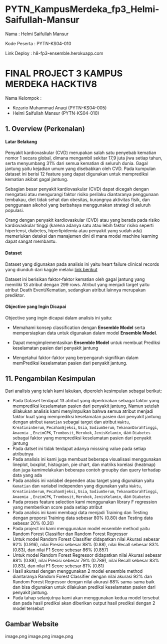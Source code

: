 # PYTN_KampusMerdeka_fp3_Helmi-Saifullah-Mansur

Nama : Helmi Saifullah Mansur

Kode Peserta : PYTN-KS04-010

Link Deploy : h8-fp3-ensemble.herokuapp.com

# FINAL PROJECT 3 KAMPUS MERDEKA HACKTIV8
Nama Kelompok :
- Kezario Muhammad Anaqi (PYTN-KS04-005)
- Helmi Saifullah Mansur (PYTN-KS04-010)

## 1. Overview (Perkenalan)
#### **Latar Belakang**
Penyakit kardiovaskular (CVD) merupakan salah satu penyebab kematian nomor 1 secara global, dimana mengambil sekitar 17,9 juta jiwa setiap tahun, serta menyumbang 31% dari semua kematian di seluruh dunia. Gagal jantung yaitu kejadian umum yang disebabkan oleh CVD. Pada kumpulan dataset ini berisi 12 feature yang dapat digunakan untuk memprediksi kematian akibat gagal jantung.

Sebagian besar penyakit kardiovaskular (CVD) dapat dicegah dengan mengatasi atau mengurangi faktor risiko perilaku diantaranya penggunaan tembakau, diet tidak sehat dan obesitas, kurangnya aktivitas fisik, dan penggunaan alkohol yang berbahaya menggunakan strategi di seluruh populasi.

Orang dengan penyakit kardiovaskular (CVD) atau yang berada pada risiko kardiovaskular tinggi (karena adanya satu atau lebih faktor risiko seperti hipertensi, diabetes, hiperlipidemia atau penyakit yang sudah ada) memerlukan deteksi dan manajemen dini di mana model machine learning dapat sangat membantu.

#### **Dataset**
Dataset yang digunakan pada analisis ini yaitu heart failure clinical records yang diunduh dari kaggle melalui [link berikut](https://www.kaggle.com/datasets/andrewmvd/heart-failure-clinical-data)

Dataset ini berisikan faktor-faktor kematian oleh gagal jantung yang memiliki 13 atribut dengan 299 rows. Atribut yang menjadi target yaitu atribut Death Event/Kematian, sedangkan atribut lainnya merupakan prediktor.

#### **Objective yang Ingin Dicapai**
Objective yang ingin dicapai dalam analisis ini yaitu:

- Memahami konsep classification dengan **Ensemble Model** serta mempersiapkan data untuk digunakan dalam model **Ensemble Model**.

- Dapat mengimplementasikan **Ensemble Model** untuk membuat Prediksi keselamatan pasien dari penyakit jantung

- Mengetahui faktor-faktor yang berpengaruh signifikan dalam memPrediksi keselamatan pasien dari penyakit jantung. 

## 11. Pengambilan Kesimpulan

Dari analisis yang telah kami lakukan, diperoleh kesimpulan sebagai berikut:
- Pada Dataset terdapat 13 atribut yang diperkirakan sebagai faktor yang memprediksi keselamatan pasien dari penyakit jantung, Namun setelah dilakukan analisis kami menyimpulkan bahwa semua atribut  menjadi faktor kuat yang memprediksi keselamatan pasien dari penyakit jantung dengan atribut `Kematian` sebagai target dan atribut `Waktu`, `KreatininSerum`, `PecahanEjeksi`, `Usia`, `SodiumSerum`, `TekananDarahTinggi`, `Anaemia `, `EnzimCPK`, `Trombosit`, `Merokok`, `JenisKelamin`, dan `Diabetes` sebagai faktor yang memprediksi keselamatan pasien dari penyakit jantung
- Pada datset ini tidak terdapat adanya misssing value pada setiap atributnya
- Pada analisis ini kami juga membuat beberapa visualisasi menggunakan lineplot, boxplot, histogram, pie chart, dan matriks korelasi (heatmap) dan juga kamimelakukan beberapa contoh groupby dan query terhadap data yang ada
- Pada analisis ini variabel dependen atau target yang digunakan yaitu `Kematian` dan variabel independen yang digunakan yaitu `Waktu`, `KreatininSerum`, `PecahanEjeksi`, `Usia`, `SodiumSerum`, `TekananDarahTinggi`, `Anaemia `, `EnzimCPK`, `Trombosit`, `Merokok`, `JenisKelamin`, dan `Diabetes`
- Pada proses feature selection kami menggunakan library F regression yang memberikan score pada setiap atribut
- Pada analisis ini kami membagi data menjadi Training dan Testing dengan proporsi Training data sebesar 80% (0.80) dan Testing data sebesar 20% (0.20)
- Pada project ini kami menggunakan model ensemble method yaitu Random Forest Classifier dan Random Forest Regressor
- Untuk model Random Forest Classifier didapatkan nilai Akurasi sebesar 92% (0.916), nilai Presisi sebesar 88% (0.88), nilai Recall sebesar 83% (0.83), dan nilai F1 Score sebesar 86% (0.857)
- Untuk model Random Forest Regressor didapatkan nilai Akurasi sebesar 88% (0.88), nilai Presisi sebesar 79% (0.789), nilai Recall sebesar 83% (0.83), dan nilai F1 Score sebesar 81% (0.81)
- Hasil akurasi dengan menggunakan 2 model ensemble method diantaranya Random Forest Classifier dengan nilai akurasi 92% dan Random Forest Regressor dengan nilai akurasi 88% sama-sama baik dan bisa digunakan untuk dilakukan prediksi keselamatan pasien dari penyakit jantung.
- Pada tahap selanjutnya kami akan menggunakan kedua model tersebut dan pada hasil prediksi akan diberikan output hasil prediksi dengan 2 model tersebut

## Gambar Website
image.png
image.png
image.png